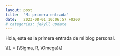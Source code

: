 ```yaml
---
layout: post
title:  "Mi primera entrada"
date:   2023-08-01 10:06:57 +0200
# categories: jekyll update
---
```


<head>
  <!--Script para compilar código LaTeX con html-->
  <link rel="stylesheet" 
  href="https://cdn.jsdelivr.net/npm/katex@0.11.1/dist/katex.min.css" 
  integrity="sha384-zB1R0rpPzHqg7Kpt0Aljp8JPLqbXI3bhnPWROx27a9N0Ll6ZP/+DiW/UqRcLbRjq" 
  crossorigin="anonymous">
  <script defer src="https://cdn.jsdelivr.net/npm/katex@0.11.1/dist/katex.min.js" 
  integrity="sha384-y23I5Q6l+B6vatafAwxRu/0oK/79VlbSz7Q9aiSZUvyWYIYsd+qj+o24G5ZU2zJz" 
  crossorigin="anonymous"></script>
  <script defer src="https://cdn.jsdelivr.net/npm/katex@0.11.1/dist/contrib/auto-render.min.js" 
  integrity="sha384-kWPLUVMOks5AQFrykwIup5lo0m3iMkkHrD0uJ4H5cjeGihAutqP0yW0J6dpFiVkI" 
  crossorigin="anonymous" 
  onload="renderMathInElement(document.body);"></script>
</head>

Hola, esta es la primera entrada de mi blog personal.

<p>
  \[L = {\Sigma, R, \Omega}\]
</p>